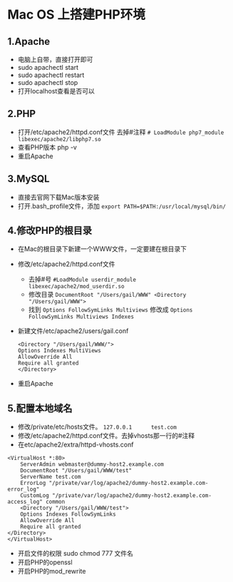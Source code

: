 # Mac OS 上搭建PHP环境

## 1.Apache 
- 电脑上自带，直接打开即可
- sudo apachectl start
- sudo apachectl restart
- sudo apachectl stop
- 打开localhost查看是否可以

## 2.PHP
- 打开/etc/apache2/httpd.conf文件
去掉#注释
`# LoadModule php7_module libexec/apache2/libphp7.so`
- 查看PHP版本 php -v
- 重启Apache

## 3.MySQL
- 直接去官网下载Mac版本安装
- 打开.bash_profile文件，添加
`export PATH=$PATH:/usr/local/mysql/bin/`


## 4.修改PHP的根目录
- 在Mac的根目录下新建一个WWW文件，一定要建在根目录下
- 修改/etc/apache2/httpd.conf文件
    - 去掉#号 `#LoadModule userdir_module libexec/apache2/mod_userdir.so`
    - 修改目录 `DocumentRoot "/Users/gail/WWW"
      <Directory "/Users/gail/WWW"> `
    - 找到
      `Options FollowSymLinks Multiviews`
      修改成
      `Options FollowSymLinks Multiviews Indexes`
      
- 新建文件/etc/apache2/users/gail.conf
    ```
    <Directory "/Users/gail/WWW/">
    Options Indexes MultiViews
    AllowOverride All
    Require all granted 
    </Directory>
    ```
- 重启Apache

## 5.配置本地域名
- 修改/private/etc/hosts文件。
`127.0.0.1      test.com`
- 修改/etc/apache2/httpd.conf文件。去掉vhosts那一行的#注释
- 在etc/apache2/extra/httpd-vhosts.conf
```
<VirtualHost *:80>
    ServerAdmin webmaster@dummy-host2.example.com
    DocumentRoot "/Users/gail/WWW/test"
    ServerName test.com
    ErrorLog "/private/var/log/apache2/dummy-host2.example.com-error_log"
    CustomLog "/private/var/log/apache2/dummy-host2.example.com-access_log" common
	<Directory "/Users/gail/WWW/test">
    Options Indexes FollowSymLinks
    AllowOverride All
    Require all granted
</Directory>
</VirtualHost>
```
- 开启文件的权限 sudo chmod 777 文件名
- 开启PHP的openssl
- 开启PHP的mod_rewrite

